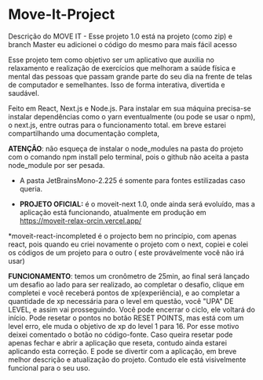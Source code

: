 # Move-It-Project

Descrição do MOVE IT - Esse projeto 1.0 está na projeto (como zip) e branch Master eu adicionei o código do mesmo para mais fácil acesso

Esse projeto tem como objetivo ser um aplicativo que auxilia no relaxamento e realização de exercícios que melhoram a saúde física e mental das pessoas que passam grande parte do seu dia na frente de telas de computador e semelhantes. Isso de forma interativa, divertida e saudável. 

Feito em React, Next.js e Node.js. Para instalar em sua máquina precisa-se instalar dependências como o yarn eventualmente (ou pode se usar o npm), o next.js, entre outras para o funcionamento total. em breve estarei compartilhando uma documentação completa, 

<strong>ATENÇÃO</strong>: não esqueça de instalar o node_modules na pasta do projeto com o comando npm install pelo terminal, pois o github não aceita a pasta node_module por ser pesada.

- A pasta JetBrainsMono-2.225 é somente para fontes estilizadas caso queria.

- <strong>PROJETO OFICIAL:</strong> é o moveit-next 1.0, onde ainda será evoluído, mas a aplicação está funcionando, atualmente em produção em https://moveit-relax-orcin.vercel.app/ 

*moveit-react-incompleted é o projecto bem no princípio, com apenas react, pois quando eu criei novamente o projeto com o next, copiei e colei os códigos de um projeto para o outro ( este provávelmente você não irá usar)

<strong>FUNCIONAMENTO</strong>: temos um cronômetro de 25min, ao final será lançado um desafio ao lado para ser realizado, ao completar o desafio, clique em completei e você receberá pontos de xp(experiência), e ao completar a quantidade de xp necessária para o level em questão, você "UPA" DE LEVEL, e assim vai prosseguindo. 
Você pode encerrar o ciclo, ele voltará do início. 
Pode resetar o pontos no botão RESET POINTS, mas está com um level erro, ele muda o objetivo de xp do level 1 para 16. Por esse motivo deixei comentado o botão no código-fonte. Caso queira resetar pode apenas fechar e abrir a aplicação que reseta, contudo ainda estarei aplicando esta correção.
E pode se divertir com a aplicação, em breve melhor descrição e atualização do projeto. Contudo ele está visivelmente funcional para o seu uso.

